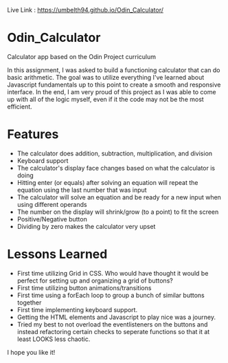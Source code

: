 Live Link : https://umbelth94.github.io/Odin_Calculator/ 

# Odin_Calculator
Calculator app based on the Odin Project curriculum 

In this assignment, I was asked to build a functioning calculator that can do basic arithmetic.  The goal was to utilize everything I've learned about Javascript fundamentals up to this point to create a smooth and responsive interface.  In the end, I am very proud of this project as I was able to come up with all of the logic myself, even if it the code may not be the most efficient.

# Features
* The calculator does addition, subtraction, multiplication, and division
* Keyboard support
* The calculator's display face changes based on what the calculator is doing
* Hitting enter (or equals) after solving an equation will repeat the equation using the last number that was input
* The calculator will solve an equation and be ready for a new input when using different operands
* The number on the display will shrink/grow (to a point) to fit the screen
* Positive/Negative button 
* Dividing by zero makes the calculator very upset

# Lessons Learned
* First time utilizing Grid in CSS.  Who would have thought it would be perfect for setting up and organizing a grid of buttons?
* First time utilizing button animations/transitions
* First time using a forEach loop to group a bunch of similar buttons together
* First time implementing keyboard support.
* Getting the HTML elements and Javascript to play nice was a journey.
* Tried my best to not overload the eventlisteners on the buttons and instead refactoring certain checks to seperate functions so that it at least LOOKS less chaotic.

I hope you like it!  

